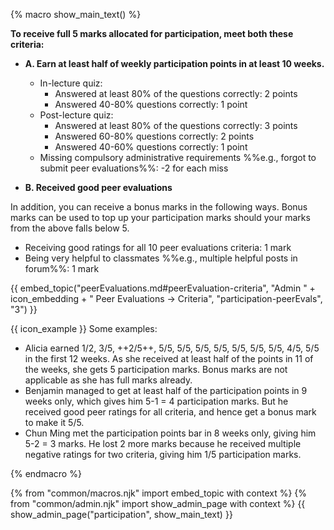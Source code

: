 {% macro show_main_text() %}
<div id="main">

**To receive full 5 marks allocated for participation, meet both these criteria:**

* **A. Earn at least half of weekly participation points in at least 10 weeks.**
  * In-lecture quiz:
    * Answered at least 80% of the questions correctly: 2 points
    * Answered 40-80% questions correctly: 1 point
  * Post-lecture quiz:
    * Answered at least 80% of the questions correctly: 3 points
    * Answered 60-80% questions correctly: 2 points
    * Answered 40-60% questions correctly: 1 point
  * Missing compulsory administrative requirements %%e.g., forgot to submit peer evaluations%%: -2 for each miss

* **B. <tooltip content="No multiple `Below Average`/`Poor` ratings">Received good peer evaluations</tooltip>**

In addition, you can receive a bonus marks in the following ways. Bonus marks can be used to top up your participation marks should your marks from the above falls below 5.
* Receiving good ratings for all 10 peer evaluations criteria: 1 mark
* Being very helpful to classmates %%e.g., multiple helpful posts in forum%%: 1 mark

<div class="indented">

{{ embed_topic("peerEvaluations.md#peerEvaluation-criteria", "Admin " + icon_embedding + " Peer Evaluations → Criteria", "participation-peerEvals", "3") }}
</div>

<box>

{{ icon_example }} Some examples:
* Alicia earned 1/2, 3/5, ++2/5++, 5/5, 5/5, 5/5, 5/5, 5/5, 5/5, 5/5, 4/5, 5/5 in the first 12 weeks. As she received at least half of the points in 11 of the weeks, she gets 5 participation marks. Bonus marks are not applicable as she has full marks already.
* Benjamin managed to get at least half of the participation points in 9 weeks only, which gives him 5-1 = 4 participation marks. But he received good peer ratings for all criteria, and hence get a bonus mark to make it 5/5.
* Chun Ming met the participation points bar in 8 weeks only, giving him 5-2 = 3 marks. He lost 2 more marks because he received multiple negative ratings for two criteria, giving him 1/5 participation marks.


</box>

</div>
{% endmacro %}

{% from "common/macros.njk" import embed_topic with context %}
{% from "common/admin.njk" import show_admin_page with context %}
{{ show_admin_page("participation", show_main_text) }}
